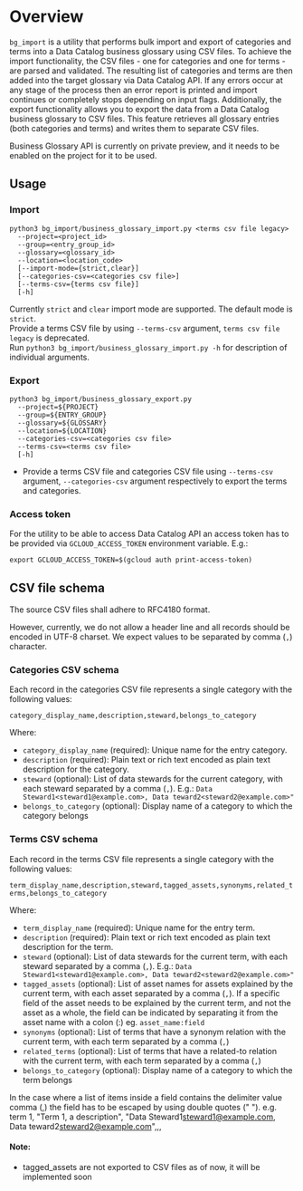 # Overview

`bg_import` is a utility that performs bulk import and export of categories and terms into a Data Catalog business glossary using CSV files. To achieve the import functionality, the CSV files - one for categories and one for terms - are parsed and validated. The resulting list of categories and terms are then added into the target glossary via Data Catalog API. If any errors occur at any stage of the process then an error report is printed and import continues or completely stops depending on input flags. Additionally, the export functionality allows you to export the data from a Data Catalog business glossary to CSV files. This feature retrieves all glossary entries (both categories and terms) and writes them to separate CSV files. 

Business Glossary API is currently on private preview, and it needs to be
enabled on the project for it to be used.




## Usage

### Import
```
python3 bg_import/business_glossary_import.py <terms csv file legacy>
  --project=<project_id>
  --group=<entry_group_id>
  --glossary=<glossary_id>
  --location=<location_code>
  [--import-mode={strict,clear}]
  [--categories-csv=<categories csv file>]
  [--terms-csv={terms csv file}]
  [-h]
```

Currently `strict` and `clear` import mode are supported. The default
mode is `strict`. \
Provide a terms CSV file by using `--terms-csv` argument, `terms csv file legacy`
is deprecated. \
Run `python3 bg_import/business_glossary_import.py -h` for description of
individual arguments.

### Export
```
python3 bg_import/business_glossary_export.py 
  --project=${PROJECT} 
  --group=${ENTRY_GROUP} 
  --glossary=${GLOSSARY} 
  --location=${LOCATION} 
  --categories-csv=<categories csv file>
  --terms-csv=<terms csv file>
  [-h]
```

* Provide a terms CSV file and categories CSV file using `--terms-csv` argument, `--categories-csv` argument respectively to export the terms and categories.
  
### Access token

For the utility to be able to access Data Catalog API an access token has to be
provided via `GCLOUD_ACCESS_TOKEN` environment variable. E.g.:

```
export GCLOUD_ACCESS_TOKEN=$(gcloud auth print-access-token)
```

## CSV file schema

The source CSV files shall adhere to RFC4180 format.

However, currently, we do not allow a header line and all records should be
encoded in UTF-8 charset. We expect values to be separated by comma (`,`)
character.

### Categories CSV schema

Each record in the categories CSV file represents a single category with the
following values:

`category_display_name,description,steward,belongs_to_category`

Where:

*   `category_display_name` (required): Unique name for the entry category.
*   `description` (required): Plain text or rich text encoded as plain text
    description for the category.
*   `steward` (optional): List of data stewards for the current category, with
    each steward separated by a comma (`,`). E.g.: `Data
    Steward1<steward1@example.com>, Data teward2<steward2@example.com>"`
*   `belongs_to_category` (optional): Display name of a category to which the
    category belongs

### Terms CSV schema

Each record in the terms CSV file represents a single category with the
following values:

`term_display_name,description,steward,tagged_assets,synonyms,related_terms,belongs_to_category`

Where:

*   `term_display_name` (required): Unique name for the entry term.
*   `description` (required): Plain text or rich text encoded as plain text
    description for the term.
*   `steward` (optional): List of data stewards for the current term, with each
    steward separated by a comma (`,`). E.g.: `Data
    Steward1<steward1@example.com>, Data teward2<steward2@example.com>"`
*   `tagged_assets` (optional): List of asset names for assets explained by the
    current term, with each asset separated by a comma (`,`). If a specific
    field of the asset needs to be explained by the current term, and not the
    asset as a whole, the field can be indicated by separating it from the asset
    name with a colon (:) eg. `asset_name:field`
*   `synonyms` (optional): List of terms that have a synonym relation with the
    current term, with each term separated by a comma (`,`)
*   `related_terms` (optional): List of terms that have a related-to relation
    with the current term, with each term separated by a comma (`,`)
*   `belongs_to_category` (optional): Display name of a category to which the
    term belongs

In the case where a list of items inside a field contains the delimiter value
comma (,) the field has to be escaped by using double quotes (" "). e.g. term 1,
"Term 1, a description", "Data Steward1<steward1@example.com>, Data
teward2<steward2@example.com>",,,

#### Note: 
* tagged_assets are not exported to CSV files as of now, it will be implemented soon
